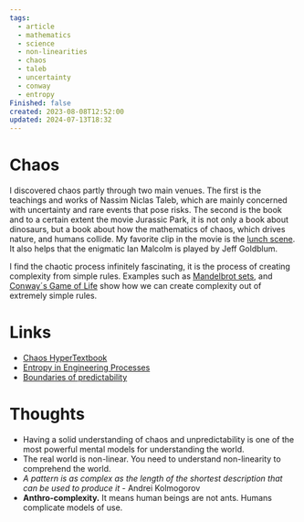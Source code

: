 ```yaml
---
tags:
  - article
  - mathematics
  - science
  - non-linearities
  - chaos
  - taleb
  - uncertainty
  - conway
  - entropy
Finished: false
created: 2023-08-08T12:52:00
updated: 2024-07-13T18:32
---
```



# Chaos
I discovered chaos partly through two main venues. The first is the teachings and works of Nassim Niclas Taleb, which are mainly concerned with uncertainty and rare events that pose risks. 
The second is the book and to a certain extent the movie Jurassic Park, it is not only a book about dinosaurs, but a book about how the mathematics of chaos, which drives nature, and humans collide. 
My favorite clip in the movie is the [lunch scene](https://www.youtube.com/watch?v=0Nz8YrCC9X8&ab_channel=JonCvack). It also helps that the enigmatic Ian Malcolm is played by Jeff Goldblum.

I find the chaotic process infinitely fascinating, it is the process of creating complexity from simple rules. Examples such as [Mandelbrot sets](https://en.wikipedia.org/wiki/Mandelbrot_set), and[ Conway´s Game of Life](https://www.youtube.com/watch?v=R9Plq-D1gEk&ab_channel=Numberphile) show how we can create complexity out of extremely simple rules. 



# Links
- [Chaos HyperTextbook](https://hypertextbook.com/chaos/)
- [Entropy in Engineering Processes](https://logical.li/blog/entropy/)
- [Boundaries of predictability](https://azeemba.com/posts/boundaries-of-predictability.html)


# Thoughts 
- Having a solid understanding of chaos and unpredictability is one of the most powerful mental models for understanding the world. 
- The real world is non-linear.  You need to understand non-linearity to comprehend the world. 
- *A pattern is as complex as the length of the shortest description that can be used to produce it* - Andrei Kolmogorov
- **Anthro-complexity.** It means human beings are not ants. Humans complicate models of use. 


